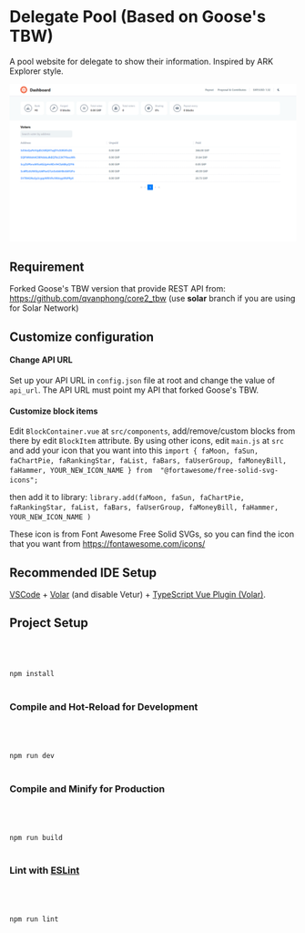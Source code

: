 


# Delegate Pool (Based on Goose's TBW)
A pool website for delegate to show their information. Inspired by ARK Explorer style.

![inteface](https://raw.githubusercontent.com/qvanphong/delegate-pool/main/static/static.png)

## Requirement

Forked Goose's TBW version that provide REST API from: https://github.com/qvanphong/core2_tbw (use **solar** branch if you are using for Solar Network)

## Customize configuration
#### Change API URL
Set up your API URL in `config.json` file at root and change the value of `api_url`.
The API URL must point my API that forked Goose's TBW.

 #### Customize block items
Edit `BlockContainer.vue` at `src/components`, add/remove/custom blocks from there by edit `BlockItem` attribute.
By using other icons, edit `main.js` at `src` and add your icon that you want into this
`import { faMoon, faSun, faChartPie, faRankingStar, faList, faBars, faUserGroup, faMoneyBill, faHammer, YOUR_NEW_ICON_NAME } from  "@fortawesome/free-solid-svg-icons";`

then add it to library:
`library.add(faMoon, faSun, faChartPie, faRankingStar, faList, faBars, faUserGroup, faMoneyBill, faHammer, YOUR_NEW_ICON_NAME )`

These icon is from Font Awesome Free Solid SVGs, so you can find the icon that you want from https://fontawesome.com/icons/


## Recommended IDE Setup

[VSCode](https://code.visualstudio.com/) + [Volar](https://marketplace.visualstudio.com/items?itemName=johnsoncodehk.volar) (and disable Vetur) + [TypeScript Vue Plugin (Volar)](https://marketplace.visualstudio.com/items?itemName=johnsoncodehk.vscode-typescript-vue-plugin).



## Project Setup





```sh



npm install



```





### Compile and Hot-Reload for Development





```sh



npm run dev



```





### Compile and Minify for Production





```sh



npm run build



```





### Lint with [ESLint](https://eslint.org/)





```sh



npm run lint



```
